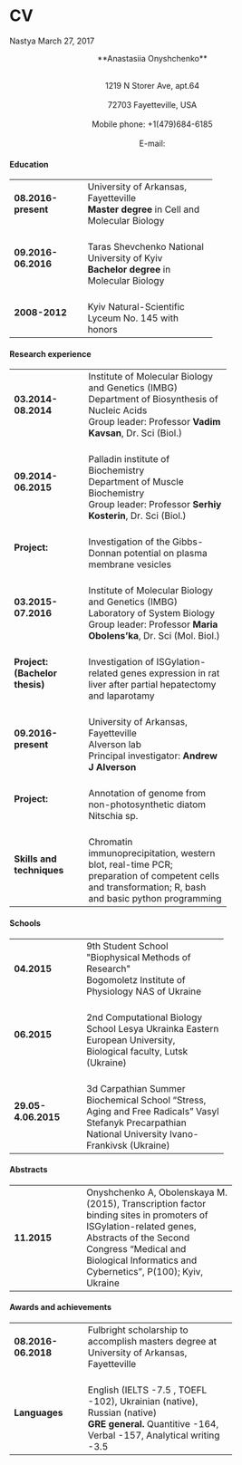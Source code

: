CV
================
Nastya
March 27, 2017

<p style="text-align: center;"> **Anastasiia Onyshchenko** </p> <br>
<center> 1219 N Storer Ave, apt.64 </center><br>
<center> 72703 Fayetteville, USA </center> <br>
<center> Mobile phone: +1(479)684-6185 </center><br>
<center> E-mail: <onyshchenko.ana@gmail.com> </center>

#### **Education**

<table style="width:71%;">
<colgroup>
<col width="25%" />
<col width="45%" />
</colgroup>
<tbody>
<tr class="odd">
<td><strong>08.2016-present</strong></td>
<td>University of Arkansas, Fayetteville <br><strong>Master degree</strong> in Cell and Molecular Biology</td>
</tr>
<tr class="even">
<td><strong>09.2016-06.2016</strong></td>
<td><br>Taras Shevchenko National University of Kyiv <br><strong>Bachelor degree</strong> in Molecular Biology</td>
</tr>
<tr class="odd">
<td><strong>2008-2012</strong></td>
<td><br>Kyiv Natural-Scientific Lyceum No. 145 with honors</td>
</tr>
</tbody>
</table>

#### **Research experience**

<table style="width:76%;">
<colgroup>
<col width="25%" />
<col width="51%" />
</colgroup>
<tbody>
<tr class="odd">
<td><strong>03.2014-08.2014</strong></td>
<td>Institute of Molecular Biology and Genetics (IMBG)<br> Department of Biosynthesis of Nucleic Acids <br> Group leader: Professor <strong>Vadim Kavsan</strong>, Dr. Sci (Biol.)</td>
</tr>
<tr class="even">
<td><strong>09.2014-06.2015</strong></td>
<td><br>Palladin institute of Biochemistry<br>Department of Muscle Biochemistry <br> Group leader: Professor <strong>Serhiy Kosterin</strong>, Dr. Sci (Biol.)</td>
</tr>
<tr class="odd">
<td><strong>Project:</strong></td>
<td><br>Investigation of the Gibbs-Donnan potential on plasma <br>membrane vesicles</td>
</tr>
<tr class="even">
<td><strong>03.2015-07.2016</strong></td>
<td><br>Institute of Molecular Biology and Genetics (IMBG)<br> Laboratory of System Biology <br> Group leader: Professor <strong>Maria Obolens’ka</strong>, Dr. Sci (Mol. Biol.)</td>
</tr>
<tr class="odd">
<td><strong>Project:<br>(Bachelor thesis)</strong></td>
<td><br>Investigation of ISGylation-related genes expression in rat liver after partial hepatectomy and laparotamy</td>
</tr>
<tr class="even">
<td><strong>09.2016-present</strong></td>
<td><br> University of Arkansas, Fayetteville <br> Alverson lab <br> Principal investigator: <strong>Andrew J Alverson</strong></td>
</tr>
<tr class="odd">
<td><strong>Project:</strong></td>
<td><br> Annotation of genome from non-photosynthetic diatom Nitschia sp.</td>
</tr>
<tr class="even">
<td><strong>Skills and techniques</strong></td>
<td><br> Chromatin immunoprecipitation, western blot, real-time PCR; preparation of competent cells and transformation; R, bash and basic python programming</td>
</tr>
</tbody>
</table>

#### **Schools**

<table style="width:75%;">
<colgroup>
<col width="25%" />
<col width="50%" />
</colgroup>
<tbody>
<tr class="odd">
<td><strong>04.2015</strong></td>
<td>9th Student School &quot;Biophysical Methods of Research&quot; <br>Bogomoletz Institute of Physiology NAS of Ukraine</td>
</tr>
<tr class="even">
<td><strong>06.2015</strong></td>
<td><br> 2nd Computational Biology School Lesya Ukrainka Eastern European University, Biological faculty, Lutsk (Ukraine)</td>
</tr>
<tr class="odd">
<td><strong>29.05-4.06.2015</strong></td>
<td><br>3d Carpathian Summer Biochemical School “Stress, Aging and Free Radicals” Vasyl Stefanyk Precarpathian National University Ivano-Frankivsk (Ukraine)</td>
</tr>
</tbody>
</table>

#### **Abstracts**

<table style="width:78%;">
<colgroup>
<col width="25%" />
<col width="52%" />
</colgroup>
<tbody>
<tr class="odd">
<td><strong>11.2015</strong></td>
<td>Onyshchenko A, Obolenskaya M. (2015), Transcription factor binding sites in promoters of ISGylation-related genes, Abstracts of the Second Congress “Medical and Biological Informatics and Cybernetics”, P(100); Kyiv, Ukraine</td>
</tr>
</tbody>
</table>

#### **Awards and achievements**

<table style="width:78%;">
<colgroup>
<col width="25%" />
<col width="52%" />
</colgroup>
<tbody>
<tr class="odd">
<td><strong>08.2016-06.2018</strong></td>
<td>Fulbright scholarship to accomplish masters degree at University of Arkansas, Fayetteville</td>
</tr>
<tr class="even">
<td><strong>Languages</strong></td>
<td><br>English (IELTS -7.5 , TOEFL -102), Ukrainian (native), Russian (native)<br> <strong>GRE general.</strong> Quantitive -164, Verbal -157, Analytical writing -3.5</td>
</tr>
</tbody>
</table>

<br><br>
